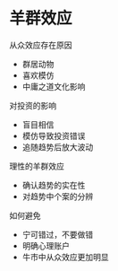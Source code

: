# 羊群效应

从众效应存在原因

- 群居动物
- 喜欢模仿
- 中庸之道文化影响

对投资的影响

- 盲目相信
- 模仿导致投资错误
- 追随趋势后放大波动

理性的羊群效应

- 确认趋势的实在性
- 对趋势中个案的分辨

如何避免

- 宁可错过，不要做错
- 明确心理账户
- 牛市中从众效应更加明显
